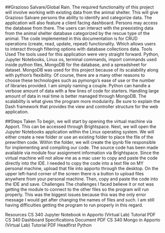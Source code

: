 ##Grazioso Salvare/Global Rain.
The required functionality of this project will involve working with existing data from the animal shelter. This will give Grazioso Salvare persons the ability to identify and categorize data.  The application will also feature a client facing dashboard. Persons may access the database from there. The users can interact with the preexisting data from the animal shelter database categorized by the rescue type of the animal. The code implemented in this documentation is for CRUD operations (create, read, update, repeat) functionality.  Which allows users to interact through filtering options with database collections data. 
Tools Used
The tools used for this application were very straight forward. Python, Jupyter Notebooks, Linux os, terminal commands, import commands used inside python files, MongoDB for the database, and a spreadsheet for dataset. MongoDB was used for this project because of its scalability along with python’s flexibility. Of course, there are a many other reasons to choose these technologies such as pymongo’s ease of use or the number of libraries provided. I am simply naming a couple. Python can handle a verbose amount of data with a few lines of code for starters. Handling large amount of data in real time is better managed through MongoDB. The scalability is what gives the program more modularity.
Be sure to explain the Dash framework that provides the view and controller structure for the web application.


##Steps Taken
To begin, we will start by opening the virtual machine via Apport. This can be accessed through Brightspace. Next, we will open the Jupyter Notebooks application within the Linux operating system.  We will either create a new folder or use an existing folder to place the file of the prewritten code. Within the folder, we will create the ipynb file responsible for implementing and compiling our code. The source code has been made available via module four assignment information via Brightspace. Since the virtual machine will not allow me as a mac user to copy and paste the code directly into the IDE. I needed to copy the code into a text file on MY personal machine, upload that file into apporto through the desktop. On the upper left-hand corner of the screen there is a button to upload files anywhere from your personal machine. Then, copy and paste the code into the IDE and save. 
Challenges
The challenges I faced believe it or not was getting the module to connect to the other files so the program will run properly. This was the biggest issues because this was the only error message I would get after changing the names of files and such. I am still having difficulties getting the program to run properly in this regard. 


Resources
CS 340 Jupyter Notebook in Apporto (Virtual Lab) Tutorial PDF
CS 340 Dashboard Specifications Document PDF
CS 340 Mongo in Apporto (Virtual Lab) Tutorial PDF
Headfirst Python

